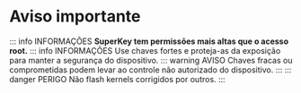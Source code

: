# Aviso importante

::: info INFORMAÇÕES
**SuperKey tem permissões mais altas que o acesso root.**
::: info INFORMAÇÕES
Use chaves fortes e proteja-as da exposição para manter a segurança do dispositivo.
::: warning AVISO
Chaves fracas ou comprometidas podem levar ao controle não autorizado do dispositivo.
:::
::: danger PERIGO
Não flash kernels corrigidos por outros.
:::

